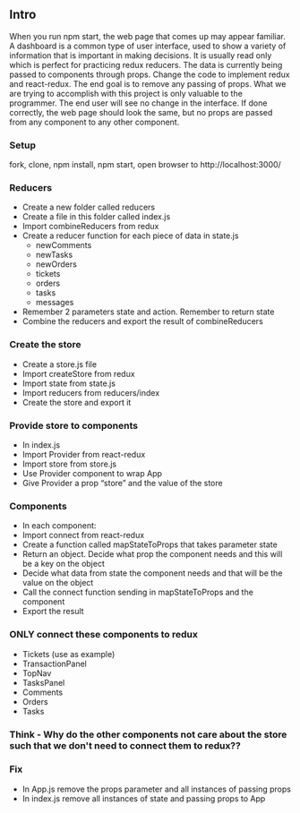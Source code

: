 ## Intro
When you run npm start, the web page that comes up may appear familiar. A dashboard is a common type of user interface, used to show a variety of information that is important in making decisions. It is usually read only which is perfect for practicing redux reducers. The data is currently being passed to components through props. Change the code to implement redux and react-redux. The end goal is to remove any passing of props. What we are trying to accomplish with this project is only valuable to the programmer. The end user will see no change in the interface.
If done correctly, the web page should look the same, but no props are passed from any component to any other component.

### Setup
fork, clone, npm install, npm start, open browser to http://localhost:3000/

### Reducers
* Create a new folder called reducers
* Create a file in this folder called index.js
* Import combineReducers from redux
* Create a reducer function for each piece of data in state.js
  * newComments
  * newTasks
  * newOrders
  * tickets
  * orders
  * tasks
  * messages
* Remember 2 parameters state and action. Remember to return state
* Combine the reducers and export the result of combineReducers
  


### Create the store
* Create a store.js file
* Import createStore from redux
* Import state from state.js
* Import reducers from reducers/index
* Create the store and export it

### Provide store to components
* In index.js
* Import Provider from react-redux
* Import store from store.js
* Use Provider component to wrap App
* Give Provider a prop “store” and the value of the store

### Components
* In each component:
* Import connect from react-redux
* Create a function called mapStateToProps that takes parameter state
* Return an object. Decide what prop the component needs and this will be a key on the object
* Decide what data from state the component needs and that will be the value on the object
* Call the connect function sending in mapStateToProps and the component
* Export the result

### ONLY connect these components to redux
* Tickets (use as example)
* TransactionPanel 
* TopNav
* TasksPanel
* Comments
* Orders
* Tasks

### Think - Why do the other components not care about the store such that we don't need to connect them to redux??

### Fix
* In App.js remove the props parameter and all instances of passing props 
* In index.js remove all instances of state and passing props to App

